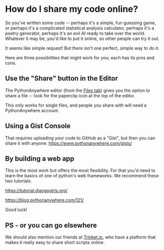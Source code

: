 
<!--
.. title: How to share my code with people online
.. slug: ShareMyCodeOnline
.. date: 2018-01-24 11:35:28 UTC+01:00
.. tags:
.. category:
.. link:
.. description:
.. type: text
-->

# How do I share my code online?

So you've written some code -- perhaps it's a simple, fun guessing game, or
perhaps it's a complicated statistical analysis calculator, perhaps it's a
poetry generator, perhaps it's an evil AI ready to take over the world.
Whatever it may be, you'd like to put it online, so other people can try it
out.

It seems like simple request!  But there isn't one perfect, simple way to do it.

Here are three possibilities that might work for you; each has its pros and cons.


## Use the "Share" button in the Editor

The PythonAnywhere editor (from the [Files tab](https://www.pythonanywhere.com/files))
gives you the option to share a file -- look for the paperclip icon at the top
of the editor.

This only works for single files, and people you share with will need a
PythonAnywhere account.


## Using a Gist Console

That requires uploading your code to GitHub as a "Gist", but then you can share it with anyone: https://www.pythonanywhere.com/gists/


## By building a web app

This is the most work but offers the most flexibility.  For that you'd need to
learn the basics of one of python's web frameworks. We recommend these two
tutorials:

https://tutorial.djangogirls.org/

https://blog.pythonanywhere.com/121/

Good luck!


## PS - or you can go elsewhere

We should also mention our friends at [Trinket.io](https://trinket.io/), who
have a platform that makes it really easy to share short scripts online.

